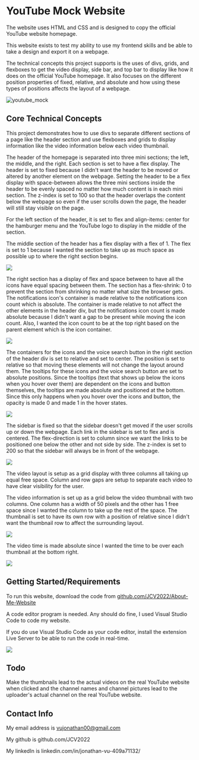 # YouTube Mock Website

The website uses HTML and CSS and is designed to copy the official YouTube website homepage. 

This website exists to test my ability to use my frontend skills and be able to take a design and export it on a webpage.

The technical concepts this project supports is the uses of divs, grids, and flexboxes to get the video display, side bar, and top bar to display like how it does on the official YouTube homepage. It also focuses on the different position properties of fixed, relative, and absolute and how using these types of positions affects the layout of a webpage.

![youtube_mock](images/youtube_mock.png)

## Core Technical Concepts

This project demonstrates how to use divs to separate different sections of a page like the header section and use flexboxes and grids to display information like the video information below each video thumbnail.

The header of the homepage is separated into three mini sections; the left, the middle, and the right. Each section is set to have a flex display. The header is set to fixed because I didn't want the header to be moved or altered by another element on the webpage. Setting the header to be a flex display with space-between allows the three mini sections inside the header to be evenly spaced no matter how much content is in each mini section. The z-index is set to 100 so that the header overlaps the content below the webpage so even if the user scrolls down the page, the header will still stay visible on the page. 

For the left section of the header, it is set to flex and align-items: center for the hamburger menu and the YouTube logo to display in the middle of the section. 

The middle section of the header has a flex display with a flex of 1. The flex is set to 1 because I wanted the section to take up as much space as possible up to where the right section begins. 

![](images/css.png)

The right section has a display of flex and space between to have all the icons have equal spacing between them. The section has a flex-shrink: 0 to prevent the section from shrinking no matter what size the browser gets. The notifications icon's container is made relative to the notifications icon count which is absolute. The container is made relative to not affect the other elements in the header div, but the notifications icon count is made absolute because I didn't want a gap to be present while moving the icon count. Also, I wanted the icon count to be at the top right based on the parent element which is the icon container.

![](images/css1.png)

The containers for the icons and the voice search button in the right section of the header div is set to relative and set to center. The position is set to relative so that moving these elements will not change the layout around them. The tooltips for these icons and the voice search button are set to absolute positions. Since the tooltips (text that shows up below the icons when you hover over them) are dependent on the icons and button themselves, the tooltips are made absolute and positioned at the bottom. Since this only happens when you hover over the icons and button, the opacity is made 0 and made 1 in the hover states.

![](images/css2.png)

The sidebar is fixed so that the sidebar doesn't get moved if the user scrolls up or down the webpage. Each link in the sidebar is set to flex and is centered. The flex-direction is set to column since we want the links to be positioned one below the other and not side by side. The z-index is set to 200 so that the sidebar will always be in front of the webpage. 

![](images/css3.png)

The video layout is setup as a grid display with three columns all taking up equal free space. Column and row gaps are setup to separate each video to have clear visibility for the user.

The video information is set up as a grid below the video thumbnail with two columns. One column has a width of 50 pixels and the other has 1 free space since I wanted the column to take up the rest of the space. The thumbnail is set to have its own row with a position of relative since I didn't want the thumbnail row to affect the surrounding layout.

![](images/css4.png)

The video time is made absolute since I wanted the time to be over each thumbnail at the bottom right.

![](images/css5.png)

## Getting Started/Requirements

To run this website, download the code from [github.com/JCV2022/About-Me-Website](https://github.com/JCV2022/About-Me-Website)

A code editor program is needed. Any should do fine, I used Visual Studio Code to code my website.

If you do use Visual Studio Code as your code editor, install the extension Live Server to be able to run the code in real-time.

![](images/liveserver.png)

## Todo

Make the thumbnails lead to the actual videos on the real YouTube website when clicked and the channel names and channel pictures lead to the uploader's actual channel on the real YouTube website. 

## Contact Info

My email address is vujonathan00@gmail.com

My github is github.com/JCV2022

My linkedIn is linkedin.com/in/jonathan-vu-409a71132/
